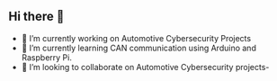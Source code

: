 ## Hi there 👋

- 🔭 I’m currently working on Automotive Cybersecurity Projects
- 🌱 I’m currently learning CAN communication using  Arduino and Raspberry Pi. 
- 👯 I’m looking to collaborate on Automotive Cybersecurity projects-
<!--
- 🤔 I’m looking for help with ...
- 💬 Ask me about ...
- 📫 How to reach me: ...
- 😄 Pronouns: ...
- ⚡ Fun fact: ...
-->
